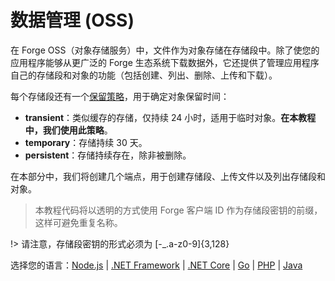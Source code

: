 # 数据管理 (OSS)

在 Forge OSS（对象存储服务）中，文件作为对象存储在存储段中。除了使您的应用程序能够从更广泛的 Forge 生态系统下载数据外，它还提供了管理应用程序自己的存储段和对象的功能（包括创建、列出、删除、上传和下载）。

每个存储段还有一个[保留策略](https://forge.autodesk.com/en/docs/data/v2/overview/retention-policy/)，用于确定对象保留时间：

 - **transient**：类似缓存的存储，仅持续 24 小时，适用于临时对象。**在本教程中，我们使用此策略**。
 - **temporary**：存储持续 30 天。
 - **persistent**：存储持续存在，除非被删除。

在本部分中，我们将创建几个端点，用于创建存储段、上传文件以及列出存储段和对象。

> 本教程代码将以透明的方式使用 Forge 客户端 ID 作为存储段密钥的前缀，这样可避免重复名称。

!> 请注意，存储段密钥的形式必须为 \[-_.a-z0-9]{3,128}
 
选择您的语言：[Node.js](/zh-CN/datamanagement/oss/nodejs) | [.NET Framework](/zh-CN/datamanagement/oss/net) | [.NET Core](/zh-CN/datamanagement/oss/netcore) | [Go](/zh-CN/datamanagement/oss/go) | [PHP](/zh-CN/datamanagement/oss/php) | [Java](/zh-CN/datamanagement/oss/java)

